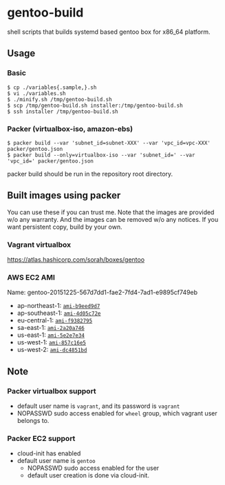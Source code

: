 # gentoo-build

shell scripts that builds systemd based gentoo box for x86_64 platform.

## Usage

### Basic

```
$ cp ./variables{.sample,}.sh
$ vi ./variables.sh
$ ./minify.sh /tmp/gentoo-build.sh
$ scp /tmp/gentoo-build.sh installer:/tmp/gentoo-build.sh
$ ssh installer /tmp/gentoo-build.sh
```

### Packer (virtualbox-iso, amazon-ebs)

```
$ packer build --var 'subnet_id=subnet-XXX' --var 'vpc_id=vpc-XXX' packer/gentoo.json
$ packer build --only=virtualbox-iso --var 'subnet_id=' --var 'vpc_id=' packer/gentoo.json
```

packer build should be run in the repository root directory.

## Built images using packer

You can use these if you can trust me. Note that the images are provided w/o any warranty. And the images can be removed w/o any notices.
If you want persistent copy, build by your own.

### Vagrant virtualbox

https://atlas.hashicorp.com/sorah/boxes/gentoo

### AWS EC2 AMI

Name: gentoo-20151225-567d7dd1-fae2-7fd4-7ad1-e9895cf749eb

- ap-northeast-1: [`ami-b9eed9d7`](https://console.aws.amazon.com/ec2/home?region=ap-northeast-1#launchAmi=ami-b9eed9d7)
- ap-southeast-1: [`ami-4d05c72e`](https://console.aws.amazon.com/ec2/home?region=ap-southeast-1#launchAmi=ami-4d05c72e)
- eu-central-1: [`ami-f9382795`](https://console.aws.amazon.com/ec2/home?region=eu-central-1#launchAmi=ami-f9382795)
- sa-east-1: [`ami-2a20a746`](https://console.aws.amazon.com/ec2/home?region=sa-east-1#launchAmi=ami-2a20a746)
- us-east-1: [`ami-5e2e7e34`](https://console.aws.amazon.com/ec2/home?region=us-east-1#launchAmi=ami-5e2e7e34)
- us-west-1: [`ami-857c16e5`](https://console.aws.amazon.com/ec2/home?region=us-west-1#launchAmi=ami-857c16e5)
- us-west-2: [`ami-dc4851bd`](https://console.aws.amazon.com/ec2/home?region=us-west-2#launchAmi=ami-dc4851bd)

<!-- s/\v^(.+): (.+)$/- \1: [`\2`](https:\/\/console.aws.amazon.com\/ec2\/home?region=\1#launchAmi=\2)/ -->

## Note

### Packer virtualbox support

- default user name is `vagrant`, and its password is `vagrant`
- NOPASSWD sudo access enabled for `wheel` group, which vagrant user belongs to.

### Packer EC2 support

- cloud-init has enabled
- default user name is `gentoo`
  - NOPASSWD sudo access enabled for the user
  - default user creation is done via cloud-init.
